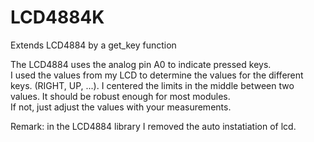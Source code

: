 # LCD4884K
Extends LCD4884 by a get_key function  

The LCD4884 uses the analog pin A0 to indicate pressed keys.  
I used the values from my LCD to determine the values for the different keys. (RIGHT, UP, ...). 
I centered the limits in the middle between two values. It should be robust enough for most modules.  
If not, just adjust the values with your measurements.  

Remark: in the LCD4884 library I removed the auto instatiation of lcd.

